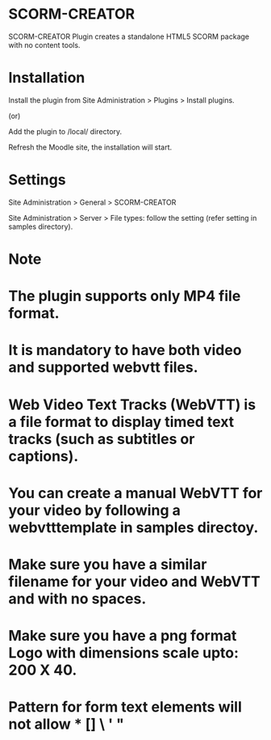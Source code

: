 SCORM-CREATOR
=============
SCORM-CREATOR Plugin creates a standalone HTML5 SCORM package with no content tools.

# Installation

Install the plugin from Site Administration > Plugins > Install plugins.

(or)

Add the plugin to /local/ directory.

Refresh the Moodle site, the installation will start.
  
# Settings

Site Administration > General > SCORM-CREATOR

Site Administration > Server > File types: follow the setting (refer setting in samples directory).

# Note

# The plugin supports only MP4 file format.

# It is mandatory to have both video and supported webvtt files.

# Web Video Text Tracks (WebVTT) is a file format to display timed text tracks (such as subtitles or captions).

# You can create a manual WebVTT for your video by following a webvtttemplate in samples directoy.

# Make sure you have a similar filename for your video and WebVTT and with no spaces.

# Make sure you have a png format Logo with dimensions scale upto: 200 X 40.

# Pattern for form text elements will not allow * [] \ ' "
